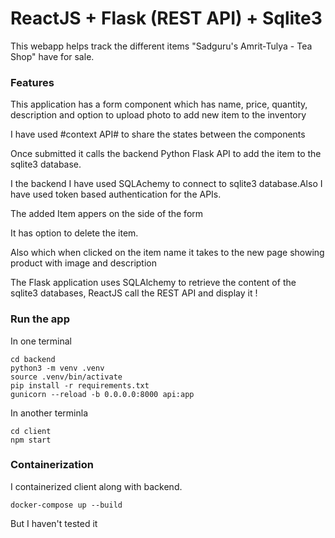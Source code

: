 # ReactJS + Flask (REST API) + Sqlite3

 This webapp helps track the different items "Sadguru's Amrit-Tulya - Tea Shop" have for sale.

### Features

This application has a form component which has name, price, quantity, description and option to upload photo to add new item to the inventory

I have used #context API# to share the states between the components

Once submitted it calls the backend Python Flask API to add the item to the sqlite3 database.

I the backend I have used SQLAchemy to connect to sqlite3 database.Also I have used token based authentication for the APIs.

The added Item appers on the side of the form

It has option to delete the item.

Also which when clicked on the item name it takes to the new page showing product with image and description

The Flask application uses SQLAlchemy to retrieve the content of the sqlite3 databases, ReactJS call the REST API and display it !

### Run the app

In one terminal

```
cd backend
python3 -m venv .venv
source .venv/bin/activate
pip install -r requirements.txt
gunicorn --reload -b 0.0.0.0:8000 api:app
```

In another terminla

```
cd client
npm start
```
### Containerization

I containerized client along with backend.

```
docker-compose up --build
```

But I haven't tested it
